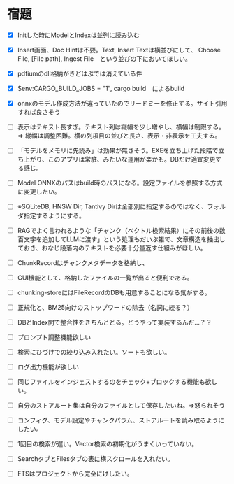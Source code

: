# 宿題
- [x] Initした時にModelとIndexは並列に読み込む
- [x] Insert画面、Doc Hintは不要。Text, Insert Textは横並びにして、
      Choose File, [File path], Ingest File　という並びの下においてほしい。
- [x] pdfiumのdll格納がきどはぶでは消えている件
- [x] $env:CARGO_BUILD_JOBS = "1", cargo build　によるbuild
- [x] onnxのモデル作成方法が違っていたのでリードミーを修正する。サイト引用すれば良さそう

- [ ] 表示はテキスト長すぎ。テキスト列は縦幅を少し増やし、横幅は制限する。
      => 縦幅は調整困難。横の列項目の並びと長さ、表示・非表示を工夫する。

- [ ] 「モデルをメモリに先読み」は効果が無さそう。EXEを立ち上げた段階で立ち上がり、このアプリは常駐、みたいな運用が楽かも。DBだけ適宜変更する感じ。
- [ ] Model ONNXのパスはbuild時のパスになる。設定ファイルを参照する方式に変更したい。
- [ ] ※SQLiteDB, HNSW Dir, Tantivy Dirは全部別に指定するのではなく、フォルダ指定するようにする。
- [ ] RAGでよく言われるような「チャンク（ベクトル検索結果）にその前後の数百文字を追加してLLMに渡す」という処理もだいぶ雑で、文章構造を抽出しておき、おなじ段落内のテキストを必要十分量返す仕組みがほしい。
- [ ] ChunkRecordはチャンクメタデータを格納し、

- [ ] GUI機能として、格納したファイルの一覧が出ると便利である。
- [ ] chunking-storeにはFileRecordのDBも用意することになる気がする。
- [ ] 正規化と、BM25向けのストップワードの除去（名詞に絞る？）
- [ ] DBとIndex間で整合性をきちんととる。どうやって実装するんだ…？？

- [ ] プロンプト調整機能欲しい
- [ ] 検索にひづけでの絞り込み入れたい。ソートも欲しい。
- [ ] ログ出力機能が欲しい

- [ ] 同じファイルをインジェストするのをチェック+ブロックする機能も欲しい。
- [ ] 自分のストアルート集は自分のファイルとして保存したいね。⇒怒られそう
- [ ] コンフィグ、モデル設定やチャンクパラム、ストアルートを読み取るようにしたい。

- [ ] 1回目の検索が遅い。Vector検索の初期化がうまくいっていない。
- [ ] SearchタブとFilesタブの表に横スクロールを入れたい。
- [ ] FTSはプロジェクトから完全にけしたい。
